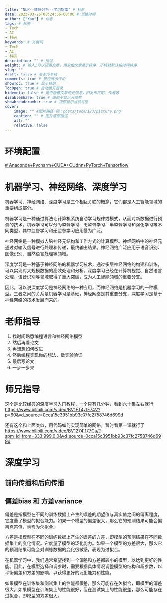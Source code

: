```yaml
---
title: "NLP--情感分析--学习指南" # 标题
date: 2023-03-25T08:24:56+08:00 # 创建时间
author: ["Xan"] # 作者
tags: # 标签
- Tech
- AI
- 科研
keywords: # 关键词
- Tech
- AI
- 科研
description: "" # 描述
weight: # 输入1可以顶置文章，用来给文章展示排序，不填就默认按时间排序
slug: ""
draft: false # 是否为草稿
comments: true # 是否展示评论
showToc: true # 显示目录
TocOpen: true # 自动展开目录
hidemeta: false # 是否隐藏文章的元信息，如发布日期、作者等
disableShare: true # 底部不显示分享栏
showbreadcrumbs: true # 顶部显示当前路径
cover:
    image: "" #图片路径 例：posts/tech/123/picture.png
    caption: "" # 图片底部描述
    alt: ""
    relative: false
---
```


# 环境配置
[# Anaconda+Pycharm+CUDA+CUdnn+PyTorch+Tensorflow](https://www.bilibili.com/video/BV1ov41137Z8?p=1&vd_source=ae16ff6478eb15c1b87880540263910b)
# 机器学习、神经网络、深度学习
机器学习、神经网络、深度学习是三个相互关联的概念，它们都是人工智能领域的重要组成部分。

机器学习是一种通过算法让计算机系统自动学习规律或模式，从而对新数据进行预测的技术。机器学习可以分为监督学习、无监督学习、半监督学习和强化学习等不同类型，其中监督学习和无监督学习应用最为广泛。

神经网络是一种模拟人脑神经元结构和工作方式的计算模型。神经网络中的神经元通过对输入信号进行处理和传递，最终输出结果。神经网络广泛应用于语音识别、图像识别、自然语言处理等领域。

深度学习是一种基于神经网络的机器学习技术，通过多层神经网络的构建和训练，可以实现对大规模数据的高效处理和分析。深度学习已经在计算机视觉、自然语言处理、语音识别等领域取得了重大突破，成为人工智能领域的重要分支。

因此，可以说深度学习是神经网络的一种应用，而神经网络是机器学习的一种模型。三者之间的关系是机器学习是基础，神经网络是其重要分支，深度学习是基于神经网络的技术发展而来的。
# 老师指导
1. 找时间熟悉编程语言和神经网络模型
2. 然后再看论文
3. 再想想如何改进
4. 然后编程实现你的想法，做实验验证
5. 最后写论文
6. 一步一步来
# 师兄指导
这个是比较经典的深度学习入门教程，一个只有几分钟，看到六十集左右就行
https://www.bilibili.com/video/BV1FT4y1E74V?p=60&vd_source=0cca15c3951bb93c37fc2758746d699d

还有这个和上面类似，用代码如何实现简单的网络，暂时看第一课就行了 
https://www.bilibili.com/video/BV12741177Cu/?spm_id_from=333.999.0.0&vd_source=0cca15c3951bb93c37fc2758746d699d
# 深度学习
## 前向传播和后向传播
## 偏差bias 和 方差variance
偏差是指模型在不同的训练数据上产生的误差的期望值与真实值之间的偏离程度，它度量了模型的拟合能力。如果一个模型的偏差很大，那么它的预测结果可能会偏离真实值，表现为欠拟合。

方差是指模型在不同的训练数据上产生的误差的方差，即模型的预测结果在不同数据集上的变化情况。它度量了模型的泛化能力。如果一个模型的方差很大，那么它的预测结果可能会对训练数据的变化很敏感，表现为过拟合。

在机器学习中，我们通常希望找到一个偏差和方差都较小的模型，以达到更好的性能。因此，在模型选择和调参时，需要根据具体情况调整模型的结构和超参数，以平衡偏差和方差的影响，以获得更好的泛化能力和性能。

如果模型在训练集和测试集上的性能都很差，那么可能存在欠拟合，即模型的偏差很大。如果模型在训练集上的性能很好，但在测试集上的性能很差，那么可能存在过拟合，即模型的方差很大。




